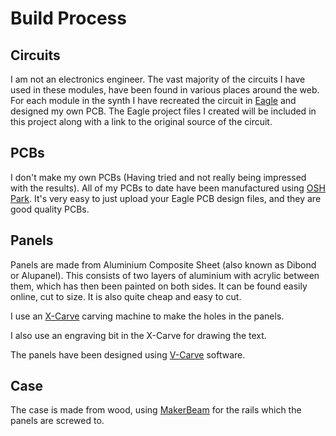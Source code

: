 # Build Process

## Circuits
I am not an electronics engineer. 
The vast majority of the circuits I have used in these modules, have been found in various places around the web. 
For each module in the synth I have recreated the circuit in [Eagle](https://www.autodesk.co.uk/products/eagle/free-download) and designed my own PCB.
The Eagle project files I created will be included in this project along with a link to the original source of the circuit.

## PCBs
I don't make my own PCBs (Having tried and not really being impressed with the results). 
All of my PCBs to date have been manufactured using [OSH Park](https://oshpark.com/). 
It's very easy to just upload your Eagle PCB design files, and they are good quality PCBs.

## Panels
Panels are made from Aluminium Composite Sheet (also known as Dibond or Alupanel). 
This consists of two layers of aluminium with acrylic between them, which has then been painted on both sides.
It can be found easily online, cut to size. It is also quite cheap and easy to cut.

I use an [X-Carve](https://www.inventables.com/technologies/x-carve) carving machine to make the holes in the panels.

I also use an engraving bit in the X-Carve for drawing the text.

The panels have been designed using [V-Carve](https://www.vectric.com/products/vcarve.htm) software.

## Case

The case is made from wood, using [MakerBeam](https://www.makerbeam.com/) for the rails which the panels are screwed to.
